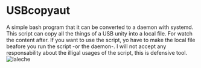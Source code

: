 # USBcopyaut
A simple bash program that it can be converted to a daemon with systemd.
This script can copy all the things of a USB unity into a local file. For watch the content after. 
If you want to use the script, yo have to make the local file beafore you run the script -or the daemon-.
I will not accept any responsability about the illigal usages of the script, this is defensive tool.
![laleche](https://user-images.githubusercontent.com/67929659/121560382-be423280-ca17-11eb-9585-2830f22a5d93.jpg)
